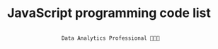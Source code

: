 # 
 <div align="center">
  
# JavaScript programming code list

```
  
 Data Analytics Professional 🐱‍👤🔢

```
  </div>
